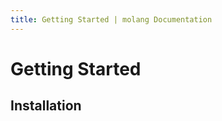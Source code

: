 ```yaml
---
title: Getting Started | molang Documentation
---
```


# Getting Started

## Installation

<PythonInstallation project="molang" />
